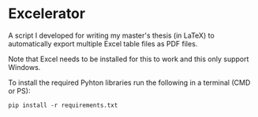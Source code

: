 # Excelerator

A script I developed for writing my master's thesis (in LaTeX) to automatically export multiple Excel table files as PDF files.  

Note that Excel needs to be installed for this to work and this only support Windows.  

To install the required Pyhton libraries run the following in a terminal (CMD or PS):  
```
pip install -r requirements.txt
```